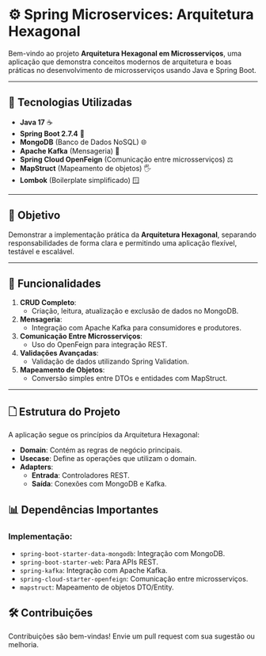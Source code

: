 # ⚙️ **Spring Microservices: Arquitetura Hexagonal**

Bem-vindo ao projeto **Arquitetura Hexagonal em Microsserviços**, uma aplicação que demonstra conceitos modernos de arquitetura e boas práticas no desenvolvimento de microsserviços usando Java e Spring Boot.

---

## 🔧 **Tecnologias Utilizadas**
- **Java 17** ☕
- **Spring Boot 2.7.4** 🚀
- **MongoDB** (Banco de Dados NoSQL) 🌐
- **Apache Kafka** (Mensageria) 📢
- **Spring Cloud OpenFeign** (Comunicação entre microsserviços) ⚖️
- **MapStruct** (Mapeamento de objetos) 🖐️
- **Lombok** (Boilerplate simplificado) 🪟

---

## 🔀 **Objetivo**
Demonstrar a implementação prática da **Arquitetura Hexagonal**, separando responsabilidades de forma clara e permitindo uma aplicação flexível, testável e escalável.

---

## 🔮 **Funcionalidades**
1. **CRUD Completo**:
    - Criação, leitura, atualização e exclusão de dados no MongoDB.
2. **Mensageria**:
    - Integração com Apache Kafka para consumidores e produtores.
3. **Comunicação Entre Microsserviços**:
    - Uso do OpenFeign para integração REST.
4. **Validações Avançadas**:
    - Validação de dados utilizando Spring Validation.
5. **Mapeamento de Objetos**:
    - Conversão simples entre DTOs e entidades com MapStruct.

---

## 🗋 **Estrutura do Projeto**

A aplicação segue os princípios da Arquitetura Hexagonal:

- **Domain**: Contém as regras de negócio principais.
- **Usecase**: Define as operações que utilizam o domain.
- **Adapters**:
    - **Entrada**: Controladores REST.
    - **Saída**: Conexões com MongoDB e Kafka.

## 📊 **Dependências Importantes**

### Implementação:
- `spring-boot-starter-data-mongodb`: Integração com MongoDB.
- `spring-boot-starter-web`: Para APIs REST.
- `spring-kafka`: Integração com Apache Kafka.
- `spring-cloud-starter-openfeign`: Comunicação entre microsserviços.
- `mapstruct`: Mapeamento de objetos DTO/Entity.

## 🛠️ **Contribuições**
Contribuições são bem-vindas! Envie um pull request com sua sugestão ou melhoria.


